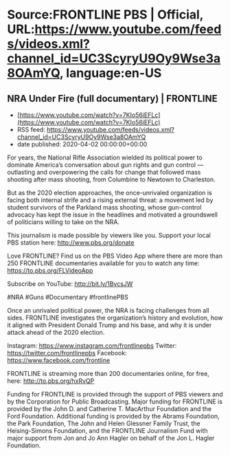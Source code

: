 # Source:FRONTLINE PBS | Official, URL:https://www.youtube.com/feeds/videos.xml?channel_id=UC3ScyryU9Oy9Wse3a8OAmYQ, language:en-US

## NRA Under Fire (full documentary) | FRONTLINE
 - [https://www.youtube.com/watch?v=7KIo56iEFLc](https://www.youtube.com/watch?v=7KIo56iEFLc)
 - RSS feed: https://www.youtube.com/feeds/videos.xml?channel_id=UC3ScyryU9Oy9Wse3a8OAmYQ
 - date published: 2020-04-02 00:00:00+00:00

For years, the National Rifle Association wielded its political power to dominate America’s conversation about gun rights and gun control — outlasting and overpowering the calls for change that followed mass shooting after mass shooting, from Columbine to Newtown to Charleston.

But as the 2020 election approaches, the once-unrivaled organization is facing both internal strife and a rising external threat: a movement led by student survivors of the Parkland mass shooting, whose gun-control advocacy has kept the issue in the headlines and motivated a groundswell of politicians willing to take on the NRA.

This journalism is made possible by viewers like you. Support your local PBS station here: http://www.pbs.org/donate

Love FRONTLINE? Find us on the PBS Video App where there are more than 250 FRONTLINE documentaries available for you to watch any time: https://to.pbs.org/FLVideoApp
 
Subscribe on YouTube: http://bit.ly/1BycsJW

#NRA #Guns #Documentary #frontlinePBS

Once an unrivaled political power, the NRA is facing challenges from all sides. FRONTLINE investigates the organization’s history and evolution, how it aligned with President Donald Trump and his base, and why it is under attack ahead of the 2020 election.

Instagram: https://www.instagram.com/frontlinepbs
Twitter: https://twitter.com/frontlinepbs
Facebook: https://www.facebook.com/frontline

FRONTLINE is streaming more than 200 documentaries online, for free, here: http://to.pbs.org/hxRvQP 

Funding for FRONTLINE is provided through the support of PBS viewers and by the Corporation for Public Broadcasting. Major funding for FRONTLINE is provided by the John D. and Catherine T. MacArthur Foundation and the Ford Foundation. Additional funding is provided by the Abrams Foundation, the Park Foundation, The John and Helen Glessner Family Trust, the Heising-Simons Foundation, and the FRONTLINE Journalism Fund with major support from Jon and Jo Ann Hagler on behalf of the Jon L. Hagler Foundation.

